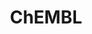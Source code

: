 ---
bigquery: https://console.cloud.google.com/bigquery?p=patents-public-data&d=ebi_chembl&page=dataset
citation: '"The ChEMBL database in 2017." Anna Gaulton, Anne Hersey, Michał Nowotka,
  A Patrícia Bento, Jon Chambers, David Mendez, Prudence Mutowo, Francis Atkinson,
  Louisa J Bellis, Elena Cibrián-Uhalte, Mark Davies, Nathan Dedman, Anneli Karlsson,
  María Paula Magariños, John P Overington, George Papadatos, Ines Smit, Andrew R
  Leach Nucleic acids Research (2017) 45 (Database Issue), D945-D954'
contributors: European Bioinformatics Institute
cost: None
description: ChEMBL Data is a manually curated database of small molecules used in
  drug discovery, including information about existing patented drugs.
documentation: 'schema: https://www.ebi.ac.uk/chembl/db_schema


  '
last_edit: Mon, 04 Apr 2022 19:07:30 GMT
location: https://console.cloud.google.com/marketplace/product/google_patents_public_datasets/chembl
maintained_by: EMBL-EBI, an outstation of European Molecular Biology Laboratory
related_publications: '

  ChEMBL: towards direct deposition of bioassay data.


  Mendez D, Gaulton A, Bento AP, Chambers J, De Veij M, Félix E, Magariños MP, Mosquera
  JF, Mutowo P, Nowotka M, Gordillo-Marañón M, Hunter F, Junco L, Mugumbate G, Rodriguez-Lopez
  M, Atkinson F, Bosc N, Radoux CJ, Segura-Cabrera A, Hersey A, Leach AR.


  — Nucleic Acids Res. 2019; 47(D1):D930-D940. doi: 10.1093/nar/gky1075

  '
schema_fields: '[''record_id'', ''met_comment'', ''l4'', ''warnref_id'', ''cx_logp'',
  ''assay_desc'', ''title'', ''ddd_value'', ''l3'', ''le'', ''relationship_type'',
  ''subgroup'', ''mechanism_of_action'', ''description'', ''drug_product_flag'', ''normal_range_max'',
  ''level3'', ''component_synonym'', ''authors'', ''protclasssyn_id'', ''oral'', ''organism'',
  ''company'', ''withdrawn_year'', ''num_alerts'', ''targrel_id'', ''as_id'', ''published_units'',
  ''parenteral'', ''rgid'', ''published_relation'', ''innovator_company'', ''site_name'',
  ''mw_freebase'', ''upper_value'', ''natural_product'', ''stem'', ''predbind_id'',
  ''pubmed_id'', ''comments'', ''synonyms'', ''relationship_desc'', ''parent_molregno'',
  ''enzyme_name'', ''withdrawn_reason'', ''sequence'', ''psa'', ''usan_substem'',
  ''species_group_flag'', ''acd_most_bpka'', ''black_box_warning'', ''l1'', ''topical'',
  ''mc_target_type'', ''orig_description'', ''entity_id'', ''molregno'', ''result_flag'',
  ''formulation_id'', ''assay_organism'', ''mutation'', ''ref_url'', ''parent_type'',
  ''targcomp_id'', ''domain_id'', ''ddd_comment'', ''molfile'', ''l7'', ''stem_class'',
  ''curated_by'', ''res_stem_id'', ''efo_term'', ''product_id'', ''assay_subcellular_fraction'',
  ''assay_id'', ''assay_tissue'', ''compd_id'', ''domain_name'', ''selectivity_comment'',
  ''protein_class_id'', ''structure_type'', ''domain_description'', ''l8'', ''max_phase_for_ind'',
  ''updated_on'', ''prod_pat_id'', ''ref_id'', ''parameter_value'', ''qed_weighted'',
  ''availability_type'', ''domain_type'', ''previous_company'', ''molecular_species'',
  ''l6'', ''action_type'', ''level3_description'', ''patent_expire_date'', ''tissue_id'',
  ''patent_id'', ''potential_duplicate'', ''strength'', ''tid_fixed'', ''entity_type'',
  ''db_source'', ''cellosaurus_id'', ''withdrawn_country'', ''standard_value'', ''version'',
  ''usan_year'', ''assay_tax_id'', ''volume'', ''downgraded'', ''data_validity_comment'',
  ''cl_lincs_id'', ''site_residues'', ''acd_most_apka'', ''published_type'', ''last_active'',
  ''research_stem'', ''level2'', ''curation_comment'', ''metref_id'', ''aromatic_rings'',
  ''patent_use_code'', ''parent_go_id'', ''set_name'', ''compound_name'', ''class_level'',
  ''level5'', ''molecular_mechanism'', ''pchembl_value'', ''l5'', ''comp_go_id'',
  ''country'', ''activity_id'', ''mesh_id'', ''tbl'', ''alert_id'', ''chirality'',
  ''confidence_score'', ''tid'', ''assay_cell_type'', ''first_approval'', ''active_molregno'',
  ''aidx'', ''dosage_form'', ''indref_id'', ''dosed_ingredient'', ''stat'', ''aspect'',
  ''irac_class_id'', ''target_mapping'', ''homologue'', ''mec_id'', ''ap_id'', ''standard_inchi'',
  ''mw_monoisotopic'', ''job_id'', ''warning_description'', ''who_name'', ''hbd'',
  ''name'', ''src_description'', ''parent_id'', ''warning_country'', ''assay_strain'',
  ''atc_code'', ''active_ingredient'', ''hrac_code'', ''sitecomp_id'', ''major_class'',
  ''go_id'', ''level2_description'', ''src_short_name'', ''hrac_class_id'', ''mesh_heading'',
  ''path'', ''qudt_units'', ''max_phase'', ''src_id'', ''cx_most_bpka'', ''cpd_str_alert_id'',
  ''binding_site_comment'', ''standard_inchi_key'', ''acd_logp'', ''submission_date'',
  ''mc_target_accession'', ''bao_id'', ''oc_id'', ''clo_id'', ''compsyn_id'', ''source'',
  ''src_compound_id'', ''inorganic_flag'', ''cidx'', ''variant_id'', ''assay_source'',
  ''bei'', ''cell_ontology_id'', ''abstract'', ''component_type'', ''normal_range_min'',
  ''applicant_full_name'', ''first_page'', ''sequence_md5sum'', ''cell_id'', ''tax_id'',
  ''compound_key'', ''ingredient'', ''site_id'', ''relation'', ''ddd_admr'', ''syn_type'',
  ''num_lipinski_ro5_violations'', ''doc_id'', ''protein_class_desc'', ''target_type'',
  ''uo_units'', ''alert_set_id'', ''assay_param_id'', ''published_value'', ''component_id'',
  ''cell_source_organism'', ''nda_type'', ''related_tid'', ''toid'', ''first_in_class'',
  ''idx'', ''sei'', ''doc_type'', ''isoform'', ''activity_count'', ''hba_lipinski'',
  ''start_position'', ''warning_class'', ''warning_id'', ''met_conversion'', ''prediction_method'',
  ''withdrawn_class'', ''db_version'', ''withdrawn_flag'', ''cell_name'', ''ro3_pass'',
  ''drug_record_id'', ''confidence'', ''standard_relation'', ''ref_type'', ''short_name'',
  ''ass_cls_map_id'', ''therapeutic_flag'', ''full_molformula'', ''actsm_id'', ''pathway_id'',
  ''label'', ''value'', ''ddd_id'', ''cell_source_tissue'', ''assay_test_type'', ''source_domain_id'',
  ''chembl_id'', ''bao_endpoint'', ''efo_id'', ''alogp'', ''usan_stem_id'', ''warning_type'',
  ''issue'', ''frac_class_id'', ''substrate_record_id'', ''relationship'', ''hbd_lipinski'',
  ''activity_comment'', ''patent_no'', ''biocomp_id'', ''alert_name'', ''bto_id'',
  ''num_ro5_violations'', ''mc_target_name'', ''metabolite_record_id'', ''level1_description'',
  ''disease_efficacy'', ''ddd_units'', ''who_extra'', ''mol_frac_id'', ''smarts'',
  ''target_desc'', ''rtb'', ''bao_format'', ''units'', ''molsyn_id'', ''protein_class_synonym'',
  ''mecref_id'', ''route'', ''cx_most_apka'', ''enzyme_tid'', ''status'', ''drug_substance_flag'',
  ''direct_interaction'', ''ad_type'', ''std_act_id'', ''mol_atc_id'', ''log_id'',
  ''co_stem_id'', ''met_id'', ''mol_irac_id'', ''indication_class'', ''chebi_par_id'',
  ''assay_category'', ''mc_tax_id'', ''heavy_atoms'', ''src_assay_id'', ''standard_flag'',
  ''standard_units'', ''level4'', ''standard_upper_value'', ''drugind_id'', ''type'',
  ''creation_date'', ''updated_by'', ''parameter_type'', ''irac_code'', ''mc_organism'',
  ''cx_logd'', ''class_type'', ''accession'', ''year'', ''priority'', ''canonical_smiles'',
  ''polymer_flag'', ''l2'', ''helm_notation'', ''pref_name'', ''comp_class_id'', ''text_value'',
  ''publication_number'', ''assay_class_id'', ''standard_text_value'', ''molecule_type'',
  ''annotation'', ''trade_name'', ''assay_type'', ''approval_date'', ''cell_description'',
  ''frac_code'', ''last_page'', ''caloha_id'', ''hba'', ''full_mwt'', ''smid'', ''standard_type'',
  ''journal'', ''end_position'', ''prodrug'', ''acd_logd'', ''delist_flag'', ''cell_source_tax_id'',
  ''level4_description'', ''mechanism_comment'', ''uberon_id'', ''usan_stem'', ''level1'',
  ''definition'', ''ridx'', ''pathway_key'', ''lle'', ''doi'', ''warning_year'', ''mol_hrac_id'',
  ''usan_stem_definition'']'
shortname: chembl
tags:
- biotechnology
- health
- chemical
- bioinformatics
- medical
terms_of_use: CC BY-SA 3.0
title: ChEMBL
uuid: e232a192-965c-4ec9-904c-155b6dfe56c5
---